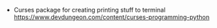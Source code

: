 - Curses package for creating printing stuff to terminal
https://www.devdungeon.com/content/curses-programming-python
